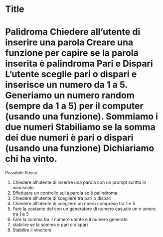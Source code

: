 Title
===
Palidroma
Chiedere all’utente di inserire una parola
Creare una funzione per capire se la parola inserita è palindroma
Pari e Dispari
L’utente sceglie pari o dispari e inserisce un numero da 1 a 5.
Generiamo un numero random (sempre da 1 a 5) per il computer (usando una funzione).
Sommiamo i due numeri
Stabiliamo se la somma dei due numeri è pari o dispari (usando una funzione)
Dichiariamo chi ha vinto.
===
Possibile flusso
1. Chiedere all'utente di inserire una parola con un prompt scritta in minuscolo
2. Effettuare un controllo sulla parola se è palindroma
3. Chiedere all'utente di scegliere tra pari o dispari
4. Chiedere all'utente di scegliere un nuero compreso tra 1 e 5
5. Fare la costante del con un generatore di numero casuale un n umero tra 1 e 5
6. Fare la somma tra il numero utente e il numero generato 
7. stabilire se la somma è pari o dispari
8. Stabilire il vincitore